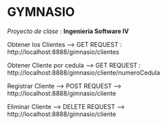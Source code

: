 # GYMNASIO

_Proyecto de clase_ : **Ingeniería Software IV**

Obtener los Clientes -->  GET REQUEST : http://localhost:8888/gimnasio/clientes

Obtener Cliente por cedula  -->  GET REQUEST : http://localhost:8888/gimnasio/cliente/numeroCedula

Registrar Cliente --> POST REQUEST --> http://localhost:8888/gimnasio/cliente

Eliminar Cliente --> DELETE REQUEST --> http://localhost:8888/gimnasio/cliente




